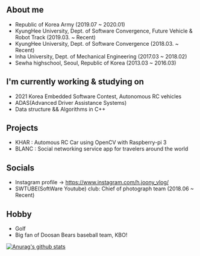 ## About me
- Republic of Korea Army (2019.07 ~ 2020.01)
- KyungHee University, Dept. of Software Convergence, Future Vehicle & Robot Track (2019.03. ~ Recent)
- KyungHee University, Dept. of Software Convergence (2018.03. ~ Recent)
- Inha University, Dept. of Mechanical Engineering (2017.03 ~ 2018.02)
- Sewha highschool, Seoul, Republic of Korea (2013.03 ~ 2016.03)

## I'm currently working & studying on
- 2021 Korea Embedded Software Contest, Autonomous RC vehicles
- ADAS(Advanced Driver Assistance Systems)
- Data structure && Algorithms in C++

## Projects
- KHAR : Automous RC Car using OpenCV with Raspberry-pi 3
- BLANC : Social networking service app for travelers around the world

## Socials 
- Instagram profile -> https://www.instagram.com/h.joony_vlog/
- SWTUBE(SoftWare Youtube) club: Chief of photograph team (2018.06 ~ Recent)

## Hobby
- Golf
- Big fan of Doosan Bears baseball team, KBO!

 [![Anurag's github stats](https://github-readme-stats.vercel.app/api?username=username)](https://github.com/anuraghazra/github-readme-stats)
